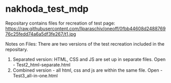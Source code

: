 # nakhoda_test_mdp
Repositary contains files for recreation of test page: https://raw.githubusercontent.com/llparaschiv/oneoff/0fbb44608d248876976c25fedd74a6a5df3fe267/t1.jpg

Notes on Files:
There are two versions of the test recreation included in the repositary.

1.  Separated version: HTML, CSS and JS are set up in separate files. Open - Test2_html-separate.html
2.  Combined version - all html, css and js are within the same file. Open - Test3_all-in-one.html
